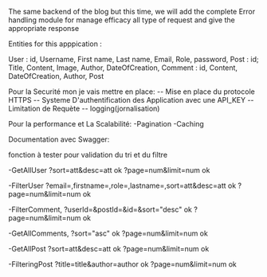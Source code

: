 The same backend of the blog but this time, we will add the complete Error handling module for manage efficacy all type of request and give the appropriate response

Entities for this apppication :

User : id, Username, First name, Last name, Email, Role, password,
Post : id; Title, Content, Image, Author, DateOfCreation,
Comment : id, Content, DateOfCreation, Author, Post


Pour la Securité mon je vais mettre en place:
-- Mise en place du protocole HTTPS
-- Systeme D'authentification des Application avec une API_KEY
-- Limitation de Requète
-- logging(jornalisation)

Pour la performance et La Scalabilité:
-Pagination
-Caching

Documentation avec Swagger:

fonction à tester pour validation du tri et du filtre

-GetAllUser
?sort=att&desc=att  ok
?page=num&limit=num ok 

-FilterUser
?email=,firstname=,role=,lastname=,sort=att&desc=att  ok
?page=num&limit=num ok

-FilterComment,
?userId=&postId=&id=&sort="desc" ok
?page=num&limit=num ok

-GetAllComments,
?sort="asc"        ok
?page=num&limit=num ok

-GetAllPost
?sort=att&desc=att ok
?page=num&limit=num ok

-FilteringPost
?title=title&author=author ok
?page=num&limit=num ok

